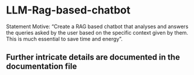 # LLM-Rag-based-chatbot

Statement Motive:
“Create a RAG based chatbot that analyses and answers the queries
asked by the user based on the specific context given by them. This is
much essential to save time and energy”.

## Further intricate details are documented in the documentation file
